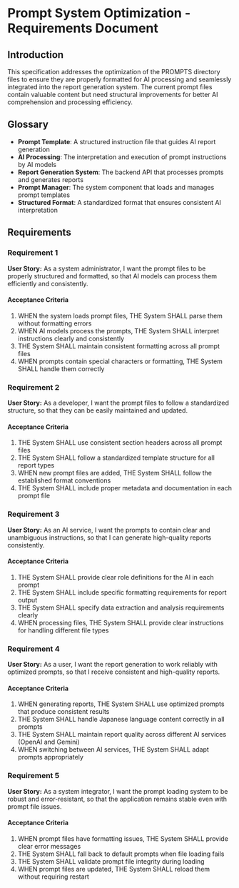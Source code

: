 # Prompt System Optimization - Requirements Document

## Introduction

This specification addresses the optimization of the PROMPTS directory files to ensure they are properly formatted for AI processing and seamlessly integrated into the report generation system. The current prompt files contain valuable content but need structural improvements for better AI comprehension and processing efficiency.

## Glossary

- **Prompt Template**: A structured instruction file that guides AI report generation
- **AI Processing**: The interpretation and execution of prompt instructions by AI models
- **Report Generation System**: The backend API that processes prompts and generates reports
- **Prompt Manager**: The system component that loads and manages prompt templates
- **Structured Format**: A standardized format that ensures consistent AI interpretation

## Requirements

### Requirement 1

**User Story:** As a system administrator, I want the prompt files to be properly structured and formatted, so that AI models can process them efficiently and consistently.

#### Acceptance Criteria

1. WHEN the system loads prompt files, THE System SHALL parse them without formatting errors
2. WHEN AI models process the prompts, THE System SHALL interpret instructions clearly and consistently
3. THE System SHALL maintain consistent formatting across all prompt files
4. WHEN prompts contain special characters or formatting, THE System SHALL handle them correctly

### Requirement 2

**User Story:** As a developer, I want the prompt files to follow a standardized structure, so that they can be easily maintained and updated.

#### Acceptance Criteria

1. THE System SHALL use consistent section headers across all prompt files
2. THE System SHALL follow a standardized template structure for all report types
3. WHEN new prompt files are added, THE System SHALL follow the established format conventions
4. THE System SHALL include proper metadata and documentation in each prompt file

### Requirement 3

**User Story:** As an AI service, I want the prompts to contain clear and unambiguous instructions, so that I can generate high-quality reports consistently.

#### Acceptance Criteria

1. THE System SHALL provide clear role definitions for the AI in each prompt
2. THE System SHALL include specific formatting requirements for report output
3. THE System SHALL specify data extraction and analysis requirements clearly
4. WHEN processing files, THE System SHALL provide clear instructions for handling different file types

### Requirement 4

**User Story:** As a user, I want the report generation to work reliably with optimized prompts, so that I receive consistent and high-quality reports.

#### Acceptance Criteria

1. WHEN generating reports, THE System SHALL use optimized prompts that produce consistent results
2. THE System SHALL handle Japanese language content correctly in all prompts
3. THE System SHALL maintain report quality across different AI services (OpenAI and Gemini)
4. WHEN switching between AI services, THE System SHALL adapt prompts appropriately

### Requirement 5

**User Story:** As a system integrator, I want the prompt loading system to be robust and error-resistant, so that the application remains stable even with prompt file issues.

#### Acceptance Criteria

1. WHEN prompt files have formatting issues, THE System SHALL provide clear error messages
2. THE System SHALL fall back to default prompts when file loading fails
3. THE System SHALL validate prompt file integrity during loading
4. WHEN prompt files are updated, THE System SHALL reload them without requiring restart